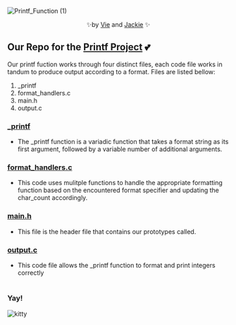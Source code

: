 
![Printf_Function (1)](https://github.com/ThatsVie/holbertonschool-printf/assets/144152489/052145cf-984d-43c1-ae87-55eb6a78e7b6)

<p align="center">
✨by <a href="https://github.com/ThatsVie)/">Vie</a> and  <a href="https://github.com/Srixx24/">Jackie</a> ✨
</p>

## Our Repo for the [Printf Project](https://github.com/ThatsVie/holbertonschool-printf) 💕

Our printf fuction works through four distinct files, each code file works in tandum to produce output according to a format. Files are listed bellow:

1. _printf
1. format_handlers.c
1. main.h
1. output.c

### [_printf](https://github.com/ThatsVie/holbertonschool-printf/blob/main/_printf.c)
- The _printf function is a variadic function that takes a format string as its first argument, followed by a variable number of additional arguments.

### [format_handlers.c](https://github.com/ThatsVie/holbertonschool-printf/blob/main/format_handlers.c)
- This code uses mulitple functions to handle the appropriate formatting function based on the encountered format specifier and updating the char_count accordingly.

### [main.h](https://github.com/ThatsVie/holbertonschool-printf/blob/main/main.h)
- This file is the header file that contains our prototypes called.

### [output.c](https://github.com/ThatsVie/holbertonschool-printf/blob/main/output.c)
- This code file allows the _printf function to format and print integers correctly

#
### Yay!
![kitty](https://encrypted-tbn0.gstatic.com/images?q=tbn:ANd9GcSDtguQl4ahyEPvsWB4rTkN-1b9yEKpGM4K-7gJLvhaTQ&s)
